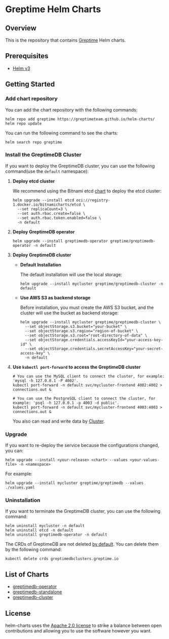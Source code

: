 # Greptime Helm Charts

## Overview

This is the repository that contains [Greptime](https://greptime.com/) Helm charts.

## Prerequisites

- [Helm v3](https://helm.sh/docs/intro/install/)

## Getting Started

### Add chart repository

You can add the chart repository with the following commands:

```console
helm repo add greptime https://greptimeteam.github.io/helm-charts/
helm repo update
```

You can run the following command to see the charts:

```console
helm search repo greptime
```

### Install the GreptimeDB Cluster

If you want to deploy the GreptimeDB cluster, you can use the following command(use the `default` namespace):

1. **Deploy etcd cluster**

   We recommend using the Bitnami etcd [chart](https://github.com/bitnami/charts/blob/main/bitnami/etcd/README.md) to deploy the etcd cluster:

   ```console
   helm upgrade --install etcd oci://registry-1.docker.io/bitnamicharts/etcd \
     --set replicaCount=3 \
     --set auth.rbac.create=false \
     --set auth.rbac.token.enabled=false \
     -n default
   ```

2. **Deploy GreptimeDB operator**

   ```console
   helm upgrade --install greptimedb-operator greptime/greptimedb-operator -n default
   ```

3. **Deploy GreptimeDB cluster**

   - **Default Installation**

     The default installation will use the local storage:
     
     ```console
     helm upgrade --install mycluster greptime/greptimedb-cluster -n default
     ```

   - **Use AWS S3 as backend storage**

     Before installation, you must create the AWS S3 bucket, and the cluster will use the bucket as backend storage:
     
     ```console
     helm upgrade --install mycluster greptime/greptimedb-cluster \
       --set objectStorage.s3.bucket="your-bucket" \
       --set objectStorage.s3.region="region-of-bucket" \
       --set objectStorage.s3.root="root-directory-of-data" \
       --set objectStorage.credentials.accessKeyId="your-access-key-id" \
       --set objectStorage.credentials.secretAccessKey="your-secret-access-key" \
       -n default
     ```

4. **Use `kubectl port-forward` to access the GreptimeDB cluster**

   ```console
   # You can use the MySQL client to connect the cluster, for example: 'mysql -h 127.0.0.1 -P 4002'.
   kubectl port-forward -n default svc/mycluster-frontend 4002:4002 > connections.out &
   
   # You can use the PostgreSQL client to connect the cluster, for example: 'psql -h 127.0.0.1 -p 4003 -d public'.
   kubectl port-forward -n default svc/mycluster-frontend 4003:4003 > connections.out &
   ```

   You also can read and write data by [Cluster](https://docs.greptime.com/user-guide/cluster).

### Upgrade

If you want to re-deploy the service because the configurations changed, you can:

```console
helm upgrade --install <your-release> <chart> --values <your-values-file> -n <namespace>
```

For example:

```console
helm upgrade --install mycluster greptime/greptimedb --values ./values.yaml
```

### Uninstallation

If you want to terminate the GreptimeDB cluster, you can use the following command:

```console
helm uninstall mycluster -n default
helm uninstall etcd -n default
helm uninstall greptimedb-operator -n default
```

The CRDs of GreptimeDB are not deleted [by default](https://helm.sh/docs/topics/charts/#limitations-on-crds). You can delete them by the following command:

```console
kubectl delete crds greptimedbclusters.greptime.io
```

## List of Charts

- [greptimedb-operator](./charts/greptimedb-operator/README.md)
- [greptimedb-standalone](./charts/greptimedb-standalone/README.md)
- [greptimedb-cluster](./charts/greptimedb-cluster/README.md)

## License

helm-charts uses the [Apache 2.0 license](./LICENSE) to strike a balance between open contributions and allowing you to use the software however you want.
